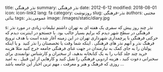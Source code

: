 title: نذر فرهنگی
summary: نذر فرهنگی
date: 2012-6-12
modified: 2018-08-01
icon:  icon-link2
lang: fa
category: روزنوشت
slug: نذر-فرهنگی
authors: مجتبی بنائی
tags: عمومی,نذر
image: /images/static/diary.jpg

s: نذر چند روز پیش که سفری یک هفته ای به تهران داشتم تبلیغات زیادی در مورد نذر فرهنگی در سطح شهر دیدم که برایم بسیار جالب بود. با جستجو در اینترنت دیدم که حرکتی فرهنگی با پرچمداری شهرداری تهران در این زمینه آغاز شده است با هدف ترویج فرهنگ نذر و آنهم نذر های فرهنگی .  اینکه شما وقت یا تخصصتان را نذر کنید  و یا اینکه پولتان را به جای کمک به نیازمندان در جهت غنای فرهنگی جامعه خرج کنید مثلا هزینه خرید چند جلد کتاب را به یک کتابخانه بدهید، از سخنران و کارشناس توانمندی برای سخنرانی دعوت کنید ، هزینه اردویی فرهنگی را تقبل کنید و کارهایی از این قبیل .  به امید روزی که فرهنگ و هنر و معرفت ، مهم ترین اخبار این جامعه باشد ...